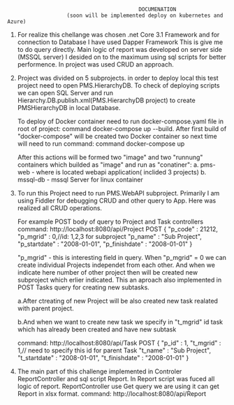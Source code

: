 
                                              DOCUMENATION
                       (soon will be implemented deploy on kubernetes and Azure)

1. For realize this chellange was chosen .net Core 3.1 Framework and
   for connection to Database I have used Dapper Framework
   This is give me to do query directly.
   Main logic of report was developed on server side (MSSQL server)
   I desided on to the maximum using sql scripts for better performence.
   In project was used CRUD an approach. 

2. Project was divided on 5 subprojects.
   in order to deploy local this test project need to open PMS.HierarchyDB.
   To  check of deploying scripts we can open SQL Server and run Hierarchy.DB.publish.xml(PMS.HierarchyDB project) 
   to create PMSHierarchyDB in local Database.
  
   To  deploy of Docker container need to run docker-compose.yaml file in root of project:
   command docker-compose up --build.
   After first build of "docker-compose" will be created two Docker container so
   next time will need to run command: 
   command docker-compose up
  
    After this actions will be formed two "image" and two "runnung" containers which builded as "image" and run as "conatiner":
      a. pms-web - where is located  webapi application( inclided 3 projects)
      b. mssql-db - mssql Server for linux container 


3. To run this Project need to run PMS.WebAPI subproject.
   Primarily I am using Fiddler for debugging CRUD and other query to App. 
   Here was realized all CRUD operations.

   For example  POST body of query to Project and Task controllers
   command: http://localhost:8080/api/Project 
   POST
   {
    "p_code" : 21212,
    "p_mgrid" : 0,//id: 1,2,3 for subproject
    "p_name" : "Sub Project",
    "p_startdate" : "2008-01-01",
     "p_finishdate" :  "2008-01-01"
   }

   "p_mgrid" - this is interesting field in query.
    When "p_mgrid" = 0 we can create individual Projects independet from each other.
    And when we indicate here number of other project then will be created new subproject which  erlier indicated. 
    This an aproach  also implemented in POST Tasks query for creating new subtasks.

    a.After ctreating  of new Project  will be also created  new task realated  with  parent project.
    
    b.And when we want to create new task we specify in "t_mgrid" id task which has already been created and have new subtask
    
   command: http://localhost:8080/api/Task
   POST
   {
    "p_id" : 1,
    "t_mgrid" : 1,// need to specify this id for parent Task
    "t_name" : "Sub Project",
    "t_startdate" : "2008-01-01",
     "t_finishdate" :  "2008-01-01"
    }

4. The main part of this challenge implemented in Controler ReportController and sql script Report.
   In Report script was fuced all logic of report.
   ReportController use Get query we are using it can get Report in xlsx format.
   command: http://localhost:8080/api/Report

 
